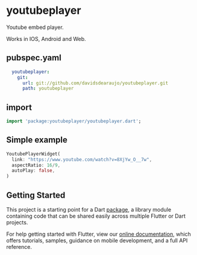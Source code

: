 # youtubeplayer

Youtube embed player.

Works in IOS, Android and Web.

## pubspec.yaml
```yaml
  youtubeplayer:
    git:
      url: git://github.com/davidsdearaujo/youtubeplayer.git
      path: youtubeplayer
```

## import
```dart
import 'package:youtubeplayer/youtubeplayer.dart';
```

## Simple example
```dart
YoutubePlayerWidget(
  link: "https://www.youtube.com/watch?v=8XjYw_O__7w",
  aspectRatio: 16/9,
  autoPlay: false,
)
```

## Getting Started

This project is a starting point for a Dart
[package](https://flutter.dev/developing-packages/),
a library module containing code that can be shared easily across
multiple Flutter or Dart projects.

For help getting started with Flutter, view our 
[online documentation](https://flutter.dev/docs), which offers tutorials, 
samples, guidance on mobile development, and a full API reference.
